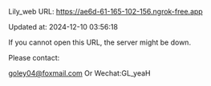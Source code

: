 Lily_web URL: https://ae6d-61-165-102-156.ngrok-free.app

Updated at: 2024-12-10 03:56:18

If you cannot open this URL, the server might be down.

Please contact: 

goley04@foxmail.com Or Wechat:GL_yeaH